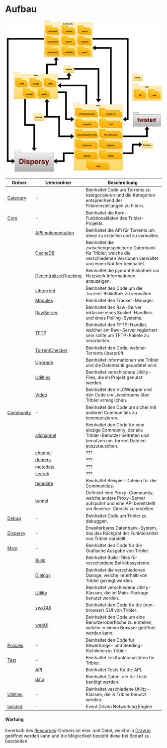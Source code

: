 # Aufbau

![Structural View](../Resources/Structure_Diagram.png)

| Ordner                                            | Unterordner                                                   | Beschreibung   |
|---------------------------------------------------|---------------------------------------------------------------|---------------|
| [Category](/Tribler/Category)                     | -                                                             | Beinhaltet Code um Torrents zu kategorisieren und die Kategorien entsprechend der Filtereinstellungen zu filtern.               |
| [Core](/Tribler/Core)                             | -                                                             | Beinhaltet die Kern-Funktionalitäten des Tribler-Projekts.                                                     |
|                                                   | [APIImplementation](/Tribler/Core/APIImplementation)          | Beinhaltet die API für Torrents um diese zu erstellen und zu verwalten.             |
|                                                   | [CacheDB](/Tribler/Core/CacheDB)                              | Beinhaltet die zwischengespeicherte Datenbank für Tribler, welche die verschiedenen Versionen verwaltet und einen Notifier beinhaltet.              |
|                                                   | [DecentralizedTracking](/Tribler/Core/DecentralizedTracking)  | Beinhaltet die pymdht Bibliothek um Netzwerk Informationen anzuzeigen.              |
|                                                   | [Libtorrent](/Tribler/Core/Libtorrent)                        | Beinhaltet den Code um die Torrent-Bibliothek zu verwalten.              |
|                                                   | [Modules](/Tribler/Core/Modules)                              | Beinhaltet den Tracker-Manager.              |
|                                                   | [RawServer](/Tribler/Core/RawServer)                          | Beinhaltet den Raw-Server inklusive eines Socket-Handlers und eines Polling-Systems.              |
|                                                   | [TFTP](/Tribler/Core/TFTP)                                    | Beinhaltet den TFTP-Handler, welcher am Raw-Server registriert sein sollte um TFTP-Pakete zu verarbeiten.              |
|                                                   | [TorrentChecker](/Tribler/Core/TorrentChecker)                | Beinhaltet den Code, welcher Torrents überprüft.              |
|                                                   | [Upgrade](/Tribler/Core/Upgrade)                              | Beinhaltet Informationen wie Tribler und die Datenbank geupdatet wird.              |
|                                                   | [Utilities](/Tribler/Core/Utilities)                          | Beinhaltet verschiedene Utility-Files, die im Projekt genutzt werden.              |
|                                                   | [Video](/Tribler/Core/Video)                                  | Beinhaltet den VLCWrapper und den Code um Livestreams über Tribler ermöglichen.              |
| [Community](/Tribler/community)                   | -                                                             | Beinhaltet den Code um sicher mit anderen Communities zu kommunizieren.              |
|                                                   | [allchannel](/Tribler/community/allchannel)                   | Beinhaltet den Code für eine einzige Community, der alle Tribler-Benutzer beitreten und benutzen um .torrent Dateien auszutauschen.              |
|                                                   | [channel](/Tribler/community/channel)                         | ???              |
|                                                   | [demers](/Tribler/community/demers)                           | ???              |
|                                                   | [metadata](/Tribler/community/metadata)                       | ???              |
|                                                   | [search](/Tribler/community/search)                           | ???              |
|                                                   | [template](/Tribler/community/template)                       | Beinhaltet Beispiel-Dateien für die Communities.              |
|                                                   | [tunnel](/Tribler/community/tunnel)                           | Definiert eine Proxy-Community, welche andere Proxy-Server aufspührt und eine API bereitstellt um Reverse-Circuits zu erstellen.              |
| [Debug](/Tribler/Debug)                           | -                                                             | Beinhaltet Code um Tribler zu debuggen.              |
| [Dispersy](https://github.com/Tribler/dispersy)   | -                                                             | Erweiterbares Datenbank-System, das das Rückgrat der Funktionalität von Tribler darstellt.       |
| [Main](/Tribler/Main)                             | -                                                             | Beinhaltet den Code für die Grafische Ausgabe von Tribler.              |
|                                                   | [Build](/Tribler/Main/Build)                                  | Beinhaltet Build-Files für verschiedene Betriebssysteme.              |
|                                                   | [Dialogs](/Tribler/Main/Dialogs)                              | Beinhaltet die verschiedenen Dialoge, welche innerhalb von Tribler gezeigt werden.              |
|                                                   | [Utility](/Tribler/Main/Utility)                              | Beinhaltet verschiedene Utility-Klassen, die im Main-Package benutzt werden.              |
|                                                   | [vwxGUI](/Tribler/Main/vwxGUI)                                | Beinhaltet den Code für die (non-browser) GUI von Tribler.               |
|                                                   | [webUI](/Tribler/Main/webUI)                                  | Beinhaltet den Code um eine Benutzeroberfläche zu erstellen, welche in einem Browser geöffnet werden kann.              |
| [Policies](/Tribler/Policies)                     | -                                                             | Beinhaltet den Code für Bewertungs- und Seeding-Richtlinien in Tribler.              |
| [Test](/Tribler/Test)                             | -                                                             | Beinhaltet Testfunktionalitäten für Tribler.              |
|                                                   | [API](/Tribler/Test/API)                                      | Beinhaltet Tests für die API.              |
|                                                   | [data](/Tribler/Test/data)                                    | Beinhaltet Daten, die für Tests benötgt werden.              |
| [Utilities](/Tribler/Utilities)                   | -                                                             | Beinhaltet veschiedene Utility-Klassen, die in Tribler benutzt werden.               |
| [twisted](https://github.com/twisted)             | -                                                             | Event Driven Networking Engine        |

#### Wartung
Innerhalb des [Resources](../Resources)-Ordners ist eine .xml Datei, welche in [Draw.io](https://www.draw.io) geöffnet werden kann und die Möglichkeit besteht diese bei Bedarf zu bearbeiten.
